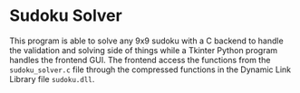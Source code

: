 # Sudoku Solver

This program is able to solve any 9x9 sudoku with a C backend to handle the validation and solving side of things while a Tkinter Python program handles the frontend GUI.
The frontend access the functions from the `sudoku_solver.c` file through the compressed functions in the Dynamic Link Library file `sudoku.dll`.